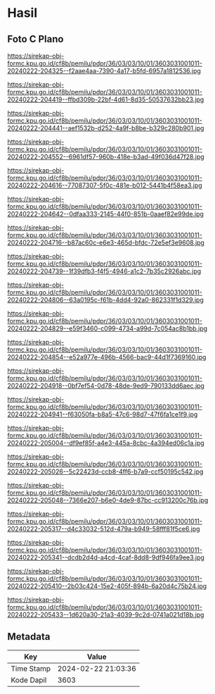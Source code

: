 # Hasil

## Foto C Plano

https://sirekap-obj-formc.kpu.go.id/cf8b/pemilu/pdpr/36/03/03/10/01/3603031001011-20240222-204325--f2aae4aa-7390-4a17-b5fd-6957a1812536.jpg

https://sirekap-obj-formc.kpu.go.id/cf8b/pemilu/pdpr/36/03/03/10/01/3603031001011-20240222-204419--ffbd309b-22bf-4d61-8d35-50537632bb23.jpg

https://sirekap-obj-formc.kpu.go.id/cf8b/pemilu/pdpr/36/03/03/10/01/3603031001011-20240222-204441--aef1532b-d252-4a9f-b8be-b329c280b901.jpg

https://sirekap-obj-formc.kpu.go.id/cf8b/pemilu/pdpr/36/03/03/10/01/3603031001011-20240222-204552--6961df57-960b-418e-b3ad-49f036d47f28.jpg

https://sirekap-obj-formc.kpu.go.id/cf8b/pemilu/pdpr/36/03/03/10/01/3603031001011-20240222-204616--77087307-5f0c-481e-b012-5441b4f58ea3.jpg

https://sirekap-obj-formc.kpu.go.id/cf8b/pemilu/pdpr/36/03/03/10/01/3603031001011-20240222-204642--0dfaa333-2145-44f0-851b-0aaef82e99de.jpg

https://sirekap-obj-formc.kpu.go.id/cf8b/pemilu/pdpr/36/03/03/10/01/3603031001011-20240222-204716--b87ac60c-e6e3-465d-bfdc-72e5ef3e9608.jpg

https://sirekap-obj-formc.kpu.go.id/cf8b/pemilu/pdpr/36/03/03/10/01/3603031001011-20240222-204739--1f39dfb3-f4f5-4946-a1c2-7b35c2926abc.jpg

https://sirekap-obj-formc.kpu.go.id/cf8b/pemilu/pdpr/36/03/03/10/01/3603031001011-20240222-204806--63a0195c-f61b-4dd4-92a0-862331f1d329.jpg

https://sirekap-obj-formc.kpu.go.id/cf8b/pemilu/pdpr/36/03/03/10/01/3603031001011-20240222-204829--e59f3460-c099-4734-a99d-7c054ac8b1bb.jpg

https://sirekap-obj-formc.kpu.go.id/cf8b/pemilu/pdpr/36/03/03/10/01/3603031001011-20240222-204854--e52a977e-496b-4566-bac9-44d1f7369160.jpg

https://sirekap-obj-formc.kpu.go.id/cf8b/pemilu/pdpr/36/03/03/10/01/3603031001011-20240222-204918--0bf7ef54-0d78-48de-9ed9-790133dd6aec.jpg

https://sirekap-obj-formc.kpu.go.id/cf8b/pemilu/pdpr/36/03/03/10/01/3603031001011-20240222-204941--f63050fa-b8a5-47c6-98d7-47f6fa1ce1f9.jpg

https://sirekap-obj-formc.kpu.go.id/cf8b/pemilu/pdpr/36/03/03/10/01/3603031001011-20240222-205004--df9ef85f-a4e3-445a-8cbc-4a394ed06c1a.jpg

https://sirekap-obj-formc.kpu.go.id/cf8b/pemilu/pdpr/36/03/03/10/01/3603031001011-20240222-205026--5c22423d-ccb8-4ff6-b7a9-ccf50195c542.jpg

https://sirekap-obj-formc.kpu.go.id/cf8b/pemilu/pdpr/36/03/03/10/01/3603031001011-20240222-205048--7366e207-b6e0-4de9-87bc-cc913200c76b.jpg

https://sirekap-obj-formc.kpu.go.id/cf8b/pemilu/pdpr/36/03/03/10/01/3603031001011-20240222-205317--d4c33032-512d-479a-b949-58fff81f5ce6.jpg

https://sirekap-obj-formc.kpu.go.id/cf8b/pemilu/pdpr/36/03/03/10/01/3603031001011-20240222-205341--dcdb2d4d-a4cd-4caf-8dd8-9df946fa9ee3.jpg

https://sirekap-obj-formc.kpu.go.id/cf8b/pemilu/pdpr/36/03/03/10/01/3603031001011-20240222-205410--2b03c424-15e2-405f-894b-6a20d4c75b24.jpg

https://sirekap-obj-formc.kpu.go.id/cf8b/pemilu/pdpr/36/03/03/10/01/3603031001011-20240222-205433--1d620a30-21a3-4039-9c2d-0741a021d18b.jpg


## Metadata

| Key        | Value               |
| ---------- | ------------------- |
| Time Stamp | 2024-02-22 21:03:36 |
| Kode Dapil | 3603                |



